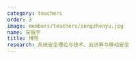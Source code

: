 ```yaml
---
category: teachers
order: 3
image: members/teachers/songzhenyu.jpg
name: 宋振宇
title: 博导
research: 系统安全理论与技术、云计算与移动安全
---
```

